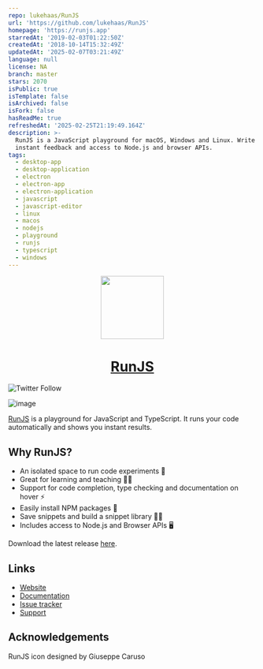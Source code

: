 ```yaml
---
repo: lukehaas/RunJS
url: 'https://github.com/lukehaas/RunJS'
homepage: 'https://runjs.app'
starredAt: '2019-02-03T01:22:50Z'
createdAt: '2018-10-14T15:32:49Z'
updatedAt: '2025-02-07T03:21:49Z'
language: null
license: NA
branch: master
stars: 2070
isPublic: true
isTemplate: false
isArchived: false
isFork: false
hasReadMe: true
refreshedAt: '2025-02-25T21:19:49.164Z'
description: >-
  RunJS is a JavaScript playground for macOS, Windows and Linux. Write code with
  instant feedback and access to Node.js and browser APIs.
tags:
  - desktop-app
  - desktop-application
  - electron
  - electron-app
  - electron-application
  - javascript
  - javascript-editor
  - linux
  - macos
  - nodejs
  - playground
  - runjs
  - typescript
  - windows
---
```


<p align="center">
  <a href="https://runjs.app">
    <img src="docs/icon.png" height="128">
    <h1 align="center">RunJS</h1>
  </a>
</p>

![Twitter Follow](https://img.shields.io/twitter/follow/runjs_app?style=social)

![image](docs/github-promo.png)

[RunJS](https://runjs.app) is a playground for JavaScript and TypeScript. It runs your code automatically and shows you instant results.

## Why RunJS?

- An isolated space to run code experiments 🔬
- Great for learning and teaching 🧑‍🏫
- Support for code completion, type checking and documentation on hover ⚡️
- Easily install NPM packages 🚀
- Save snippets and build a snippet library 🧑‍💻
- Includes access to Node.js and Browser APIs 🖥️

Download the latest release [here](https://runjs.app/releases/latest).

## Links
- [Website](https://runjs.app)
- [Documentation](https://runjs.app/docs)
- [Issue tracker](https://github.com/lukehaas/RunJS/issues)
- [Support](mailto:mail@runjs.app)

## Acknowledgements

RunJS icon designed by Giuseppe Caruso
